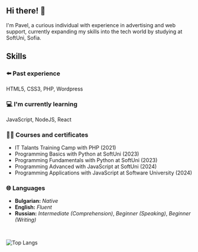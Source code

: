 ## Hi there! 👋
I'm Pavel, a curious individual with experience in advertising and web support, currently expanding my skills into the tech world by studying at SoftUni, Sofia.

## Skills

### ⬅️ Past experience
HTML5, CSS3, PHP, Wordpress

### 💻 I'm currently learning
JavaScript, NodeJS, React

### 👨‍🎓 Courses and certificates
* IT Talants Training Camp with PHP (2021)
* Programming Basics with Python at SoftUni (2023)
* Programming Fundamentals with Python at SoftUni (2023)
* Programming Advanced with JavaScript at SoftUni (2024)
* Programming Applications with JavaScript at Software University (2024)

### 🌐 Languages
* **Bulgarian:** _Native_
* **English:** _Fluent_
* **Russian:** _Intermediate (Comprehension)_, _Beginner (Speaking)_, _Beginner (Writing)_
<br>

![Top Langs](https://github-readme-stats.vercel.app/api/top-langs/?username=pkamburov&layout=compact)
